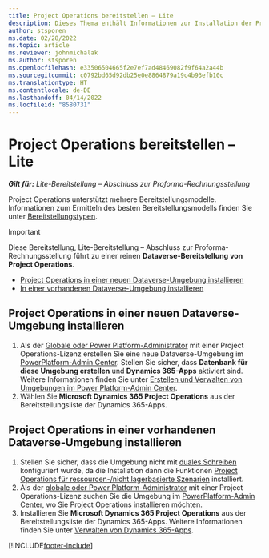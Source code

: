 ```yaml
---
title: Project Operations bereitstellen – Lite
description: Dieses Thema enthält Informationen zur Installation der Project Operations Lite-Bereitstellung – Abschluss zur Proforma-Rechnungsstellung.
author: stsporen
ms.date: 02/28/2022
ms.topic: article
ms.reviewer: johnmichalak
ms.author: stsporen
ms.openlocfilehash: e33506504665f2e7ef7ad48469082f9f64a2a44b
ms.sourcegitcommit: c0792bd65d92db25e0e8864879a19c4b93efb10c
ms.translationtype: HT
ms.contentlocale: de-DE
ms.lasthandoff: 04/14/2022
ms.locfileid: "8580731"
---
```

# <a name="deploy-project-operations---lite"></a>Project Operations bereitstellen – Lite

_**Gilt für:** Lite-Bereitstellung – Abschluss zur Proforma-Rechnungsstellung_



Project Operations unterstützt mehrere Bereitstellungsmodelle. Informationen zum Ermitteln des besten Bereitstellungsmodells finden Sie unter [Bereitstellungstypen](determine-deployment-type.md).


> [!IMPORTANT]
> Diese Bereitstellung, Lite-Bereitstellung – Abschluss zur Proforma-Rechnungsstellung führt zu einer reinen **Dataverse-Bereitstellung von Project Operations**.

- [Project Operations in einer neuen Dataverse-Umgebung installieren](#new)
- [In einer vorhandenen Dataverse-Umgebung installieren](#existing)



## <a name="install-project-operations-to-a-new-dataverse-environment"></a><a name="new"></a>Project Operations in einer neuen Dataverse-Umgebung installieren

1. Als der [Globale oder Power Platform-Administrator](/power-platform/admin/global-service-administrators-can-administer-without-license) mit einer Project Operations-Lizenz erstellen Sie eine neue Dataverse-Umgebung im [PowerPlatform-Admin Center](https://admin.powerplatform.com). Stellen Sie sicher, dass **Datenbank für diese Umgebung erstellen** und **Dynamics 365-Apps** aktiviert sind. Weitere Informationen finden Sie unter [Erstellen und Verwalten von Umgebungen im Power Platform-Admin Center](/power-platform/admin/create-environment#create-an-environment-in-the-power-platform-admin-center).
2. Wählen Sie **Microsoft Dynamics 365 Project Operations** aus der Bereitstellungsliste der Dynamics 365-Apps.


## <a name="install-project-operations-to-an-existing-dataverse-environment"></a><a name="existing"></a>Project Operations in einer vorhandenen Dataverse-Umgebung installieren
1. Stellen Sie sicher, dass die Umgebung nicht mit [duales Schreiben](/dynamics365/fin-ops-core/dev-itpro/data-entities/dual-write/dual-write-overview) konfiguriert wurde, da die Installation dann die Funktionen [Project Operations für ressourcen-/nicht lagerbasierte Szenarien](project-operations-integrated-deployment-overview.md) installiert.
2. Als der [globale oder Power Platform-Administrator](/power-platform/admin/global-service-administrators-can-administer-without-license) mit einer Project Operations-Lizenz suchen Sie die Umgebung im [PowerPlatform-Admin Center](https://admin.powerplatform.com), wo Sie Project Operations installieren möchten.
3. Installieren Sie **Microsoft Dynamics 365 Project Operations** aus der Bereitstellungsliste der Dynamics 365-Apps. Weitere Informationen finden Sie unter [Verwalten von Dynamics 365-Apps](/power-platform/admin/manage-apps).




[!INCLUDE[footer-include](../includes/footer-banner.md)]
